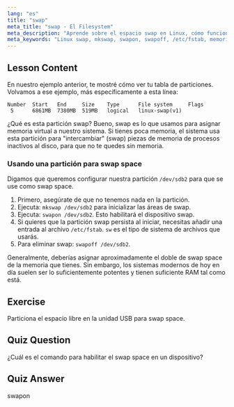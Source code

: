 ```yaml
---
lang: "es"
title: "swap"
meta_title: "swap - El Filesystem"
meta_description: "Aprende sobre el espacio swap en Linux, cómo funciona y cómo crear y gestionar particiones swap. ¡Optimiza el uso de la memoria de tu sistema con esta guía!"
meta_keywords: "Linux swap, mkswap, swapon, swapoff, /etc/fstab, memoria virtual, Linux para principiantes, tutorial de Linux"
---
```


## Lesson Content

En nuestro ejemplo anterior, te mostré cómo ver tu tabla de particiones. Volvamos a ese ejemplo, más específicamente a esta línea:

```
Number  Start   End     Size    Type      File system     Flags
 5      6861MB  7380MB  519MB   logical   linux-swap(v1)
```

¿Qué es esta partición swap? Bueno, swap es lo que usamos para asignar memoria virtual a nuestro sistema. Si tienes poca memoria, el sistema usa esta partición para "intercambiar" (swap) piezas de memoria de procesos inactivos al disco, para que no te quedes sin memoria.

### Usando una partición para swap space

Digamos que queremos configurar nuestra partición `/dev/sdb2` para que se use como swap space.

1. Primero, asegúrate de que no tenemos nada en la partición.
2. Ejecuta: `mkswap /dev/sdb2` para inicializar las áreas de swap.
3. Ejecuta: `swapon /dev/sdb2`. Esto habilitará el dispositivo swap.
4. Si quieres que la partición swap persista al iniciar, necesitas añadir una entrada al archivo `/etc/fstab`. `sw` es el tipo de sistema de archivos que usarás.
5. Para eliminar swap: `swapoff /dev/sdb2`.

Generalmente, deberías asignar aproximadamente el doble de swap space de la memoria que tienes. Sin embargo, los sistemas modernos de hoy en día suelen ser lo suficientemente potentes y tienen suficiente RAM tal como está.

## Exercise

Particiona el espacio libre en la unidad USB para swap space.

## Quiz Question

¿Cuál es el comando para habilitar el swap space en un dispositivo?

## Quiz Answer

swapon
